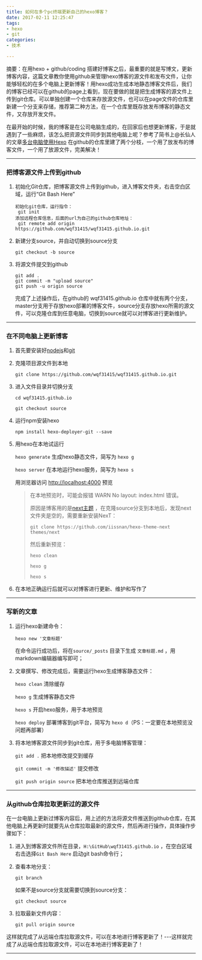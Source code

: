 ```yaml
---
title: 如何在多个pc终端更新自己的hexo博客？
date: 2017-02-11 12:25:47
tags: 
- hexo
- git
categories: 
- 技术

---
```


摘要：在用hexo + github/coding 搭建好博客之后，最重要的就是写博文，更新博客内容，这篇文章教你使用github来管理hexo博客的源文件和发布文件，让你能够轻松的在多个电脑上更新博客！用hexo成功生成本地静态博客文件后，我们的博客已经可以在github的page上看到，现在要做的就是把生成博客的源文件上传到git仓库。可以单独创建一个仓库来存放源文件，也可以在page文件的仓库里新建一个分支来存储，推荐第二种方法，在一个仓库里既存放发布博客的静态文件，又存放开发文件。

​        在最开始的时候，我的博客是在公司电脑生成的，在回家后也想更新博客，于是就遇到了一些麻烦，该怎么把资源文件同步到其他电脑上呢？参考了简书上@长仙人 的文章[多台电脑使用Hexo](http://www.jianshu.com/p/4bcf2848b3fc '多台电脑使用Hexo') 在github的仓库里建了两个分枝，一个用了放发布的博客文件，一个用了放源文件，完美解决！

<!-- more -->

---

### 把博客源文件上传到github

1. 初始化Git仓库，把博客源文件上传到github，进入博客文件夹，右击空白区域，运行“Git Bash Here”

   ``````
   初始化git仓库，运行指令：
   	git init
   添加远程仓库信息，后面的url为自己的github仓库地址：
   	git remote add origin https://github.com/wqf31415/wqf31415.github.io.git
   ``````

2. 新建分支source，并自动切换到source分支

   ``````
   git checkout -b source
   ``````

3. 将源文件提交到github

   ``````
   git add .
   git commit -m "upload source"
   git push -u origin source
   ``````

   完成了上述操作后，在github的 wqf31415.github.io 仓库中就有两个分支，master分支用于存放hexo部署的博客文件，source分支存放hexo所需的源文件，可以克隆仓库到任意电脑，切换到source就可以对博客进行更新维护。

----

### 在不同电脑上更新博客

1. 首先要安装好[nodejs](https://nodejs.org/en/ 'nodejs')和[git](https://git-scm.com/ 'git') 

2. 克隆项目源文件到本地

   ``````
   git clone https://github.com/wqf31415/wqf31415.github.io.git
   ``````

3. 进入文件目录并切换分支

   `cd wqf31415.github.io`

   `git checkout source`

4. 运行npm安装hexo

   `npm install hexo-deployer-git --save`

5. 用hexo在本地试运行

   `hexo generate`  生成hexo静态文件，简写为 `hexo g`

   `hexo server`  在本地运行hexo服务，简写为 `hexo s`

   用浏览器访问 [http://localhost:4000](http://localhost:4000 '本地hexo') 预览

   > 在本地预览时，可能会报错 WARN No layout: index.html 错误。
   >
   > 原因是博客用的是[next主题](http://theme-next.iissnan.com/getting-started.html 'next官网') ，在克隆source分支到本地后，发现next文件夹是空的，需要重新安装NexT：
   >
   >  `git clone https://github.com/iissnan/hexo-theme-next themes/next` 
   >
   > 然后重新预览：
   >
   > `hexo clean` 
   >
   > `hexo g`  
   >
   > `hexo s`

6. 在本地正确运行后就可以对博客进行更新、维护和写作了

---

### 写新的文章

1. 运行hexo新建命令：

   `hexo new '文章标题'`

   在命令运行成功后，将在`source/_posts` 目录下生成 `文章标题.md` ，用markdown编辑器编写即可；

2. 文章撰写、修改完成后，需要运行hexo生成博客静态文件：

   `hexo clean` 清除缓存

   `hexo g` 生成博客静态文件

   `hexo s` 开启hexo服务，用于本地预览

   `hexo deploy` 部署博客到git平台，简写为 `hexo d`（PS：一定要在本地预览没问题再部署）

3. 将本地博客源文件同步到git仓库，用于多电脑博客管理：

   `git add .` 把本地修改提交到缓存

   `git commit -m '修改描述'` 提交修改

   `git push origin source` 把本地仓库推送到远端仓库


---

### 从github仓库拉取更新过的源文件

​        在一台电脑上更新过博客内容后，用上述的方法将源文件推送到github仓库，在其他电脑上再更新时就要先从仓库拉取最新的源文件，然后再进行操作，具体操作步骤如下：

1. 进入到博客源文件所在目录，`H:\GitHub\wqf31415.github.io` ，在空白区域右击选择`Git Bash Here` 启动git bash命令行；

2. 查看本地分支：

   `git branch` 

   如果不是source分支就需要切换到source分支：

   `git checkout source`

3. 拉取最新文件内容：

   `git pull origin source`

​        这样就完成了从远端仓库拉取源文件，可以在本地进行博客更新了！---这样就完成了从远端仓库拉取源文件，可以在本地进行博客更新了！

---




